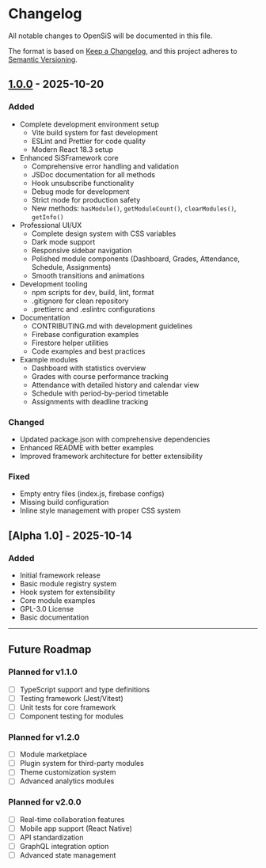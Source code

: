 # Changelog

All notable changes to OpenSiS will be documented in this file.

The format is based on [Keep a Changelog](https://keepachangelog.com/en/1.0.0/),
and this project adheres to [Semantic Versioning](https://semver.org/spec/v2.0.0.html).

## [1.0.0] - 2025-10-20

### Added
- Complete development environment setup
  - Vite build system for fast development
  - ESLint and Prettier for code quality
  - Modern React 18.3 setup
- Enhanced SiSFramework core
  - Comprehensive error handling and validation
  - JSDoc documentation for all methods
  - Hook unsubscribe functionality
  - Debug mode for development
  - Strict mode for production safety
  - New methods: `hasModule()`, `getModuleCount()`, `clearModules()`, `getInfo()`
- Professional UI/UX
  - Complete design system with CSS variables
  - Dark mode support
  - Responsive sidebar navigation
  - Polished module components (Dashboard, Grades, Attendance, Schedule, Assignments)
  - Smooth transitions and animations
- Development tooling
  - npm scripts for dev, build, lint, format
  - .gitignore for clean repository
  - .prettierrc and .eslintrc configurations
- Documentation
  - CONTRIBUTING.md with development guidelines
  - Firebase configuration examples
  - Firestore helper utilities
  - Code examples and best practices
- Example modules
  - Dashboard with statistics overview
  - Grades with course performance tracking
  - Attendance with detailed history and calendar view
  - Schedule with period-by-period timetable
  - Assignments with deadline tracking

### Changed
- Updated package.json with comprehensive dependencies
- Enhanced README with better examples
- Improved framework architecture for better extensibility

### Fixed
- Empty entry files (index.js, firebase configs)
- Missing build configuration
- Inline style management with proper CSS system

## [Alpha 1.0] - 2025-10-14

### Added
- Initial framework release
- Basic module registry system
- Hook system for extensibility
- Core module examples
- GPL-3.0 License
- Basic documentation

---

## Future Roadmap

### Planned for v1.1.0
- [ ] TypeScript support and type definitions
- [ ] Testing framework (Jest/Vitest)
- [ ] Unit tests for core framework
- [ ] Component testing for modules

### Planned for v1.2.0
- [ ] Module marketplace
- [ ] Plugin system for third-party modules
- [ ] Theme customization system
- [ ] Advanced analytics modules

### Planned for v2.0.0
- [ ] Real-time collaboration features
- [ ] Mobile app support (React Native)
- [ ] API standardization
- [ ] GraphQL integration option
- [ ] Advanced state management

[1.0.0]: https://github.com/BlacklinkLLC/OpenSiS/releases/tag/v1.0.0
